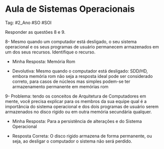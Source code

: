 # Aula de Sistemas Operacionais

Tag: #2_Ano #SO #SOI

Responder as questões 8 e 9.

8- Mesmo quando um computador está desligado, o seu sistema operacional e os seus programas de usuário permanecem armazenados em um dos seus recursos. Identifique o recurso.

* Minha Resposta: Memória Rom

* Devolutiva: Mesmo quando o computador está desligado: SDD/HD, embora memória rom não seja a resposta ideal pode ser considerado correto, para casos de núcleos mas simples podem-se ter armazenamento permanente em memórias rom

9- Problema: tendo os conceitos de Arquitetura de Computadores em mente, você precisa explicar para os membros da sua equipe qual é a importância do sistema operacional e dos dois programas de usuário serem armazenados no disco rígido ou em outra memória secundária qualquer.

* Minha Resposta: Para a persistência de alterações e do Sistema Operacional

* Resposta Correta: O disco rigido armazena de forma permanente, ou seja, ao desligar o computador o sistema não será perdido.
